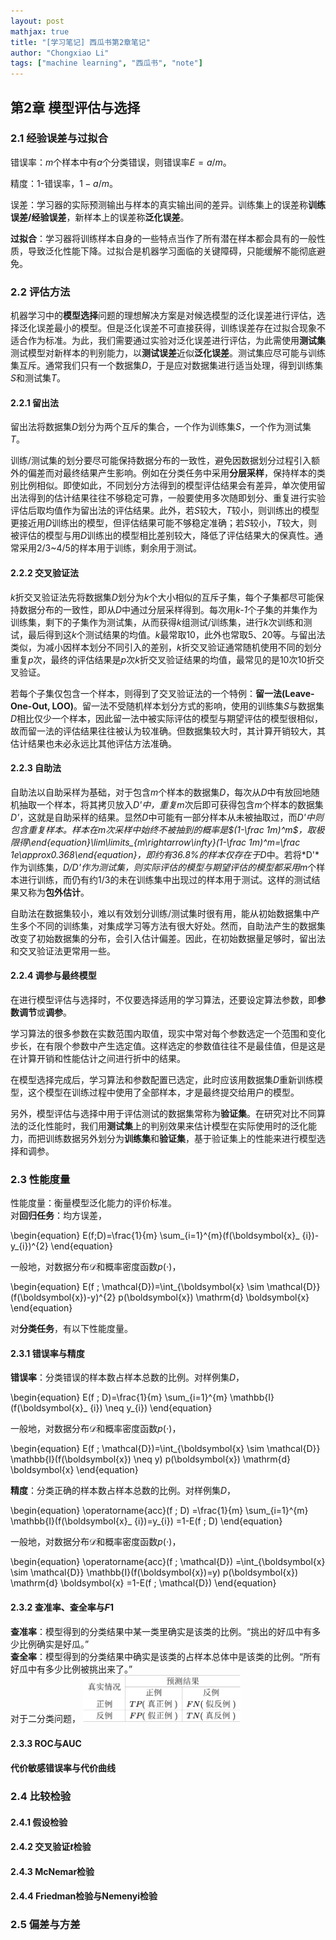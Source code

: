 ```yaml
---
layout: post
mathjax: true
title: "[学习笔记] 西瓜书第2章笔记"
author: "Chongxiao Li"
tags: ["machine learning", "西瓜书", "note"]
---
```


## 第2章 模型评估与选择

### 2.1 经验误差与过拟合
错误率：*m*个样本中有*a*个分类错误，则错误率$E=a/m$。  

精度：1-错误率，$1-a/m$。  

误差：学习器的实际预测输出与样本的真实输出间的差异。训练集上的误差称**训练误差/经验误差**，新样本上的误差称**泛化误差**。   

**过拟合**：学习器将训练样本自身的一些特点当作了所有潜在样本都会具有的一般性质，导致泛化性能下降。过拟合是机器学习面临的关键障碍，只能缓解不能彻底避免。  

### 2.2 评估方法
机器学习中的**模型选择**问题的理想解决方案是对候选模型的泛化误差进行评估，选择泛化误差最小的模型。但是泛化误差不可直接获得，训练误差存在过拟合现象不适合作为标准。为此，我们需要通过实验对泛化误差进行评估，为此需使用**测试集**测试模型对新样本的判别能力，以**测试误差**近似**泛化误差**。测试集应尽可能与训练集互斥。通常我们只有一个数据集*D*，于是应对数据集进行适当处理，得到训练集*S*和测试集*T*。  

#### 2.2.1 留出法
留出法将数据集*D*划分为两个互斥的集合，一个作为训练集*S*，一个作为测试集*T*。  

训练/测试集的划分要尽可能保持数据分布的一致性，避免因数据划分过程引入额外的偏差而对最终结果产生影响。例如在分类任务中采用**分层采样**，保持样本的类别比例相似。即使如此，不同划分方法得到的模型评估结果会有差异，单次使用留出法得到的估计结果往往不够稳定可靠，一般要使用多次随即划分、重复进行实验评估后取均值作为留出法的评估结果。此外，若*S*较大，*T*较小，则训练出的模型更接近用*D*训练出的模型，但评估结果可能不够稳定准确；若*S*较小，*T*较大，则被评估的模型与用*D*训练出的模型相比差别较大，降低了评估结果大的保真性。通常采用2/3~4/5的样本用于训练，剩余用于测试。

#### 2.2.2 交叉验证法
*k*折交叉验证法先将数据集*D*划分为*k*个大小相似的互斥子集，每个子集都尽可能保持数据分布的一致性，即从*D*中通过分层采样得到。每次用*k-1*个子集的并集作为训练集，剩下的子集作为测试集，从而获得*k*组测试/训练集，进行*k*次训练和测试，最后得到这*k*个测试结果的均值。*k*最常取10，此外也常取5、20等。与留出法类似，为减小因样本划分不同引入的差别，*k*折交叉验证通常随机使用不同的划分重复*p*次，最终的评估结果是*p*次*k*折交叉验证结果的均值，最常见的是10次10折交叉验证。  

若每个子集仅包含一个样本，则得到了交叉验证法的一个特例：**留一法(Leave-One-Out, LOO)**。留一法不受随机样本划分方式的影响，使用的训练集*S*与数据集*D*相比仅少一个样本，因此留一法中被实际评估的模型与期望评估的模型很相似，故而留一法的评估结果往往被认为较准确。但数据集较大时，其计算开销较大，其估计结果也未必永远比其他评估方法准确。  

#### 2.2.3 自助法
自助法以自助采样为基础，对于包含*m*个样本的数据集*D*，每次从*D*中有放回地随机抽取一个样本，将其拷贝放入*D'*中，重复*m*次后即可获得包含*m*个样本的数据集*D'*，这就是自助采样的结果。显然*D*中可能有一部分样本从未被抽取过，而*D'*中则包含重复样本。样本在m次采样中始终不被抽到的概率是$(1-\frac 1m)^m$，取极限得\end{equation}\lim\limits_{m\rightarrow\infty}(1-\frac 1m)^m=\frac 1e\approx0.368\end{equation}，即约有36.8%的样本仅存在于*D*中。若将*D'*作为训练集，*D/D'*作为测试集，则实际评估的模型与期望评估的模型都采用*m*个样本进行训练，而仍有约1/3的未在训练集中出现过的样本用于测试。这样的测试结果又称为**包外估计**。  

自助法在数据集较小，难以有效划分训练/测试集时很有用，能从初始数据集中产生多个不同的训练集，对集成学习等方法有很大好处。然而，自助法产生的数据集改变了初始数据集的分布，会引入估计偏差。因此，在初始数据量足够时，留出法和交叉验证法更常用一些。   

#### 2.2.4 调参与最终模型
在进行模型评估与选择时，不仅要选择适用的学习算法，还要设定算法参数，即**参数调节**或**调参**。  

学习算法的很多参数在实数范围内取值，现实中常对每个参数选定一个范围和变化步长，在有限个参数中产生选定值。这样选定的参数值往往不是最佳值，但是这是在计算开销和性能估计之间进行折中的结果。  

在模型选择完成后，学习算法和参数配置已选定，此时应该用数据集*D*重新训练模型，这个模型在训练过程中使用了全部样本，才是最终提交给用户的模型。  

另外，模型评估与选择中用于评估测试的数据集常称为**验证集**。在研究对比不同算法的泛化性能时，我们用**测试集**上的判别效果来估计模型在实际使用时的泛化能力，而把训练数据另外划分为**训练集**和**验证集**，基于验证集上的性能来进行模型选择和调参。  

### 2.3 性能度量
性能度量：衡量模型泛化能力的评价标准。  
对**回归任务**：均方误差，

\begin{equation}
E(f;D)=\frac{1}{m} \sum_{i=1}^{m}(f(\boldsymbol{x}_ {i})-y_{i})^{2}
\end{equation}

一般地，对数据分布$\mathcal{D}$和概率密度函数$p(\cdot)$，

\begin{equation}
E(f ; \mathcal{D})=\int_{\boldsymbol{x} \sim \mathcal{D}}(f(\boldsymbol{x})-y)^{2} p(\boldsymbol{x}) \mathrm{d} \boldsymbol{x}
\end{equation}

对**分类任务**，有以下性能度量。

#### 2.3.1 错误率与精度
**错误率**：分类错误的样本数占样本总数的比例。对样例集*D*，  

\begin{equation}
E(f ; D)=\frac{1}{m} \sum_{i=1}^{m} \mathbb{I}(f(\boldsymbol{x}_ {i}) \neq y_{i})
\end{equation}

一般地，对数据分布$\mathcal{D}$和概率密度函数$p(\cdot)$，  

\begin{equation}
E(f ; \mathcal{D})=\int_{\boldsymbol{x} \sim \mathcal{D}} \mathbb{I}(f(\boldsymbol{x}) \neq y) p(\boldsymbol{x}) \mathrm{d} \boldsymbol{x}
\end{equation}

**精度**：分类正确的样本数占样本总数的比例。对样例集*D*，  

\begin{equation}
\operatorname{acc}(f ; D) =\frac{1}{m} \sum_{i=1}^{m} \mathbb{I}(f(\boldsymbol{x}_ {i})=y_{i}) =1-E(f ; D)
\end{equation}

一般地，对数据分布$\mathcal{D}$和概率密度函数$p(\cdot)$，  

\begin{equation}
\operatorname{acc}(f ; \mathcal{D}) =\int_{\boldsymbol{x} \sim \mathcal{D}} \mathbb{I}(f(\boldsymbol{x})=y) p(\boldsymbol{x}) \mathrm{d} \boldsymbol{x} =1-E(f ; \mathcal{D})
\end{equation}

#### 2.3.2 查准率、查全率与*F*1
**查准率**：模型得到的分类结果中某一类里确实是该类的比例。“挑出的好瓜中有多少比例确实是好瓜。”  
**查全率**：模型得到的分类结果中确实是该类的占样本总体中是该类的比例。“所有好瓜中有多少比例被挑出来了。”  
对于二分类问题，
<img src="/images/fig2-1.png" width="50%">
#### 2.3.3 ROC与AUC
#### 代价敏感错误率与代价曲线

### 2.4 比较检验
#### 2.4.1 假设检验
#### 2.4.2 交叉验证*t*检验
#### 2.4.3 McNemar检验
#### 2.4.4 Friedman检验与Nemenyi检验

### 2.5 偏差与方差
